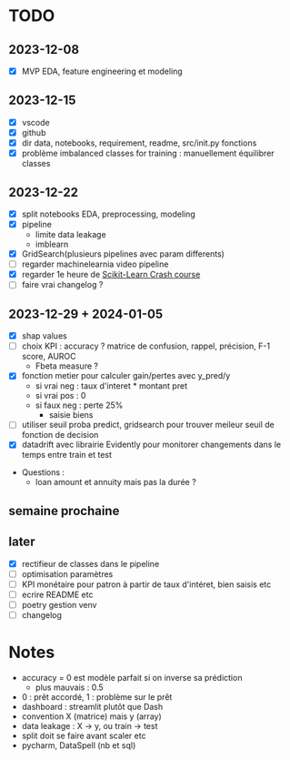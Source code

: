 # TODO
## 2023-12-08
- [x] MVP EDA, feature engineering et modeling
## 2023-12-15
- [x] vscode
- [x] github
- [x] dir data, notebooks, requirement, readme, src/init.py fonctions
- [x] problème imbalanced classes for training : manuellement équilibrer classes
## 2023-12-22
- [x] split notebooks EDA, preprocessing, modeling
- [x] pipeline
    - limite data leakage
    - imblearn
- [x] GridSearch(plusieurs pipelines avec param differents)
- [ ] regarder machinelearnia video pipeline
- [x] regarder 1e heure de [Scikit-Learn Crash course](https://yewtu.be/watch?v=0B5eIE_1vpU) 
- [ ] faire vrai changelog ?
## 2023-12-29 + 2024-01-05
- [x] shap values
- [ ] choix KPI : accuracy ? matrice de confusion, rappel, précision, F-1 score, AUROC
	- Fbeta measure ?
- [x] fonction metier pour calculer gain/pertes avec y_pred/y
    - si vrai neg : taux d'interet * montant pret
    - si vrai pos : 0
    - si faux neg : perte 25%
        - saisie biens
- [ ] utiliser seuil proba predict, gridsearch pour trouver meileur seuil de fonction de decision
- [x] datadrift avec librairie Evidently pour monitorer changements dans le temps entre train et test
- Questions :
    - loan amount et annuity mais pas la durée ?

## semaine prochaine

## later
- [x] rectifieur de classes dans le pipeline
- [ ] optimisation paramètres
- [ ] KPI monétaire pour patron à partir de taux d'intéret, bien saisis etc
- [ ] ecrire README etc
- [ ] poetry gestion venv
- [ ] changelog

# Notes
- accuracy = 0 est modèle parfait si on inverse sa prédiction
    - plus mauvais : 0.5
- 0 : prêt accordé, 1 : problème sur le prêt
- dashboard : streamlit plutôt que Dash
- convention X (matrice) mais y (array)
- data leakage : X -> y, ou train -> test
- split doit se faire avant scaler etc
- pycharm, DataSpell (nb et sql)
